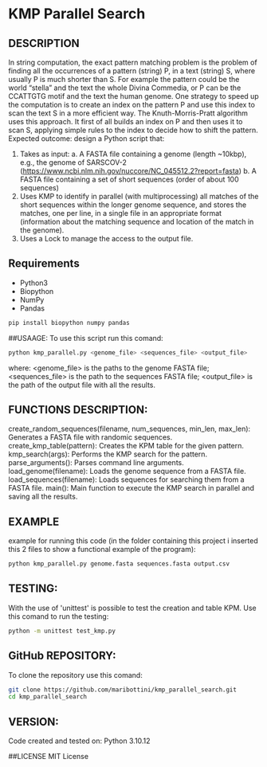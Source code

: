# KMP Parallel Search
## DESCRIPTION

In string computation, the exact pattern matching problem is the problem of
finding all the occurrences of a pattern (string) P, in a text (string) S, where usually P is much
shorter than S. For example the pattern could be the world “stella” and the text the whole Divina
Commedia, or P can be the CCATTGTG motif and the text the human genome.
One strategy to speed up the computation is to create an index on the pattern P and use this index to
scan the text S in a more efficient way.
The Knuth-Morris-Pratt algorithm uses this approach. It first of all builds an index on P and then
uses it to scan S, applying simple rules to the index to decide how to shift the pattern.
Expected outcome: design a Python script that:
1. Takes as input:
a. A FASTA file containing a genome (length ~10kbp), e.g., the genome of SARSCOV-2 (https://www.ncbi.nlm.nih.gov/nuccore/NC_045512.2?report=fasta)
b. A FASTA file containing a set of short sequences (order of about 100 sequences)
2. Uses KMP to identify in parallel (with multiprocessing) all matches of the short sequences
within the longer genome sequence, and stores the matches, one per line, in a single file in
an appropriate format (information about the matching sequence and location of the match
in the genome).
3. Uses a Lock to manage the access to the output file.

## Requirements

- Python3
- Biopython
- NumPy
- Pandas

```bash
pip install biopython numpy pandas
```

##USAAGE:
To use this script run this comand:
```bash
python kmp_parallel.py <genome_file> <sequences_file> <output_file>
```
where:
<genome_file> is the paths to the genome FASTA file;
<sequences_file> is the path to the sequences FASTA file;
<output_file> is the path of the output file with all the results.

## FUNCTIONS DESCRIPTION:
create_random_sequences(filename, num_sequences, min_len, max_len): Generates a FASTA file with randomic sequences.
create_kmp_table(pattern): Creates the KPM table for the given pattern.
kmp_search(args): Performs the KMP search for the pattern.
parse_arguments(): Parses command line arguments.
load_genome(filename): Loads the genome sequence from a FASTA file.
load_sequences(filename): Loads sequences for searching them from a FASTA file.
main(): Main function to execute the KMP search in parallel and saving all the results.

## EXAMPLE
example for running this code (in the folder containing this project i inserted this 2 files to show a functional example of the program):
```bash
python kmp_parallel.py genome.fasta sequences.fasta output.csv
```

## TESTING:
With the use of 'unittest' is possible to test the creation and table KPM.
Use this comand to run the testing:
```bash
python -m unittest test_kmp.py
```

## GitHub REPOSITORY:
To clone the repository use this comand:
```bash
git clone https://github.com/maribottini/kmp_parallel_search.git
cd kmp_parallel_search

```

## VERSION:
Code created and tested on:
Python 3.10.12

##LICENSE
MIT License
